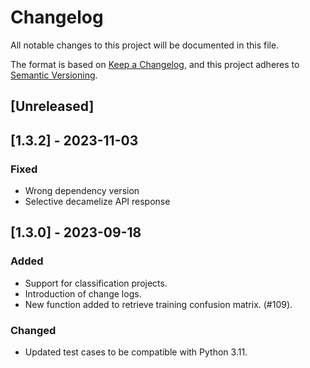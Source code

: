 # Changelog

All notable changes to this project will be documented in this file.

The format is based on [Keep a Changelog](https://keepachangelog.com/en/1.0.0/),
and this project adheres to [Semantic Versioning](https://semver.org/spec/v2.0.0.html).

## [Unreleased]

## [1.3.2] - 2023-11-03

### Fixed

- Wrong dependency version
- Selective decamelize API response

## [1.3.0] - 2023-09-18

### Added

- Support for classification projects.
- Introduction of change logs.
- New function added to retrieve training confusion matrix. (#109).

### Changed

- Updated test cases to be compatible with Python 3.11.
